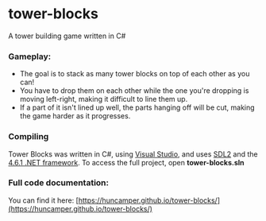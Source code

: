 # tower-blocks
A tower building game written in C#

### Gameplay:
- The goal is to stack as many tower blocks on top of each other as you can!
- You have to drop them on each other while the one you're dropping is moving left-right, making it difficult to line them up.
- If a part of it isn't lined up well, the parts hanging off will be cut, making the game harder as it progresses.

### Compiling
Tower Blocks was written in C#, using [Visual Studio](https://visualstudio.microsoft.com/), and uses [SDL2](https://github.com/flibitijibibo/SDL2-CS/) and the [4.6.1 .NET framework](https://www.microsoft.com/en-us/download/details.aspx?id=49981).
To access the full project, open **tower-blocks.sln**

### Full code documentation:
You can find it here: [https://huncamper.github.io/tower-blocks/](https://huncamper.github.io/tower-blocks/)